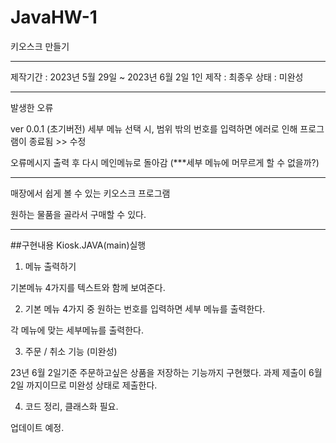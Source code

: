 # JavaHW-1
키오스크 만들기

---

제작기간 : 2023년 5월 29일 ~ 2023년 6월 2일
1인 제작 : 최종우
상태 : 미완성

---

발생한 오류

ver 0.0.1 (초기버전)
세부 메뉴 선택 시, 범위 밖의 번호를 입력하면 에러로 인해 프로그램이 종료됨 >> 수정

오류메시지 출력 후 다시 메인메뉴로 돌아감 (***세부 메뉴에 머무르게 할 수 없을까?)


---

매장에서 쉽게 볼 수 있는 키오스크 프로그램

원하는 물품을 골라서 구매할 수 있다. 

---

##구현내용
Kiosk.JAVA(main)실행

1. 메뉴 출력하기

기본메뉴 4가지를 텍스트와 함께 보여준다.


2. 기본 메뉴 4가지 중 원하는 번호를 입력하면 세부 메뉴를 출력한다.

각 메뉴에 맞는 세부메뉴를 출력한다.


3. 주문 / 취소 기능 (미완성)

23년 6월 2일기준 주문하고싶은 상품을 저장하는 기능까지 구현했다. 과제 제출이 6월 2일 까지이므로
미완성 상태로 제출한다.

4. 코드 정리, 클래스화 필요.


업데이트 예정.
